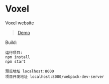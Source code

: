 # Voxel
Voxel website

>[Demo](https://perlou.github.io/Voxel) 

Build:

```
运行项目:
npm install
npm start

预览地址 localhost:8000
项目开发地址 localhost:8000/webpack-dev-server
```

